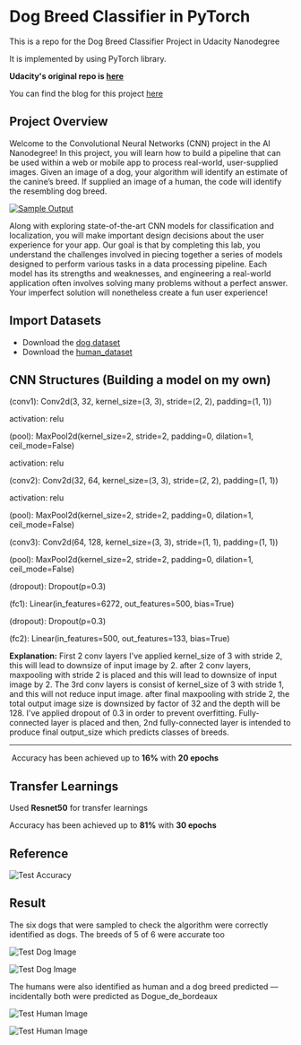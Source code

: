 # Dog Breed Classifier in PyTorch
This is a repo for the Dog Breed Classifier Project  in Udacity Nanodegree

It is implemented by using PyTorch library.

**Udacity's original repo is [here](https://github.com/udacity/deep-learning-v2-pytorch/tree/master/project-dog-classification)**

You can find the blog for this project [here](https://medium.com/@maanavshah/dog-breed-classifier-using-cnn-f480612ac27a)


## Project Overview

Welcome to the Convolutional Neural Networks (CNN) project in the AI  Nanodegree! In this project, you will learn how to build a pipeline that  can be used within a web or mobile app to process real-world,  user-supplied images.  Given an image of a dog, your algorithm will  identify an estimate of the canine’s breed.  If supplied an image of a  human, the code will identify the resembling dog breed.

[![Sample Output](https://github.com/udacity/deep-learning-v2-pytorch/raw/master/project-dog-classification/images/sample_dog_output.png)](https://github.com/udacity/deep-learning-v2-pytorch/blob/master/project-dog-classification/images/sample_dog_output.png)

Along with exploring state-of-the-art CNN models for classification  and localization, you will make important design decisions about the  user experience for your app.  Our goal is that by completing this lab,  you understand the challenges involved in piecing together a series of  models designed to perform various tasks in a data processing pipeline.   Each model has its strengths and weaknesses, and engineering a  real-world application often involves solving many problems without a  perfect answer.  Your imperfect solution will nonetheless create a fun  user experience!



## Import Datasets

* Download the [dog dataset](https://s3-us-west-1.amazonaws.com/udacity-aind/dog-project/dogImages.zip)
* Download the [human_dataset](https://s3-us-west-1.amazonaws.com/udacity-aind/dog-project/lfw.zip)



## CNN Structures (Building a model on my own)

(conv1): Conv2d(3, 32, kernel_size=(3, 3), stride=(2, 2), padding=(1, 1))

activation: relu

(pool): MaxPool2d(kernel_size=2, stride=2, padding=0, dilation=1, ceil_mode=False)

activation: relu

(conv2): Conv2d(32, 64, kernel_size=(3, 3), stride=(2, 2), padding=(1, 1))

activation: relu

(pool): MaxPool2d(kernel_size=2, stride=2, padding=0, dilation=1, ceil_mode=False)

(conv3): Conv2d(64, 128, kernel_size=(3, 3), stride=(1, 1), padding=(1, 1))

(pool): MaxPool2d(kernel_size=2, stride=2, padding=0, dilation=1, ceil_mode=False)

(dropout): Dropout(p=0.3)

(fc1): Linear(in_features=6272, out_features=500, bias=True)

(dropout): Dropout(p=0.3)

(fc2): Linear(in_features=500, out_features=133, bias=True)

**Explanation:** First 2 conv layers I've applied kernel_size of 3 with stride 2, this will lead to downsize of input image by 2. after 2 conv layers, maxpooling with stride 2 is placed and this will lead to downsize of input image by 2. The 3rd conv layers is consist of kernel_size of 3 with stride 1, and this will not reduce input image. after final maxpooling with stride 2, the total output image size is downsized by factor of 32 and the depth will be 128. I've applied dropout of 0.3 in order to prevent overfitting. Fully-connected layer is placed and then, 2nd fully-connected layer is intended to produce final output_size which predicts classes of breeds.

-----

​	Accuracy has been achieved up to **16%** with **20 epochs**





## Transfer Learnings

Used **Resnet50** for transfer learnings



Accuracy has been achieved up to **81%** with **30 epochs**


## Reference

![Test Accuracy](https://github.com/maanavshah/dog-breed-classifier/blob/master/my_images/test_accuracy.png)



## Result

The six dogs that were sampled to check the algorithm were correctly identified as dogs. The breeds of 5 of 6 were accurate too


![Test Dog Image](https://github.com/maanavshah/dog-breed-classifier/blob/master/my_images/dog1.png)

![Test Dog Image](https://github.com/maanavshah/dog-breed-classifier/blob/master/my_images/dog2.png)


The humans were also identified as human and a dog breed predicted — incidentally both were predicted as Dogue_de_bordeaux

![Test Human Image](https://github.com/maanavshah/dog-breed-classifier/blob/master/my_images/human1.png)

![Test Human Image](https://github.com/maanavshah/dog-breed-classifier/blob/master/my_images/human2.png)
